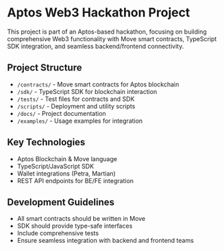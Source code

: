 # Aptos Web3 Hackathon Project

This project is part of an Aptos-based hackathon, focusing on building comprehensive Web3 functionality with Move smart contracts, TypeScript SDK integration, and seamless backend/frontend connectivity.

## Project Structure
- `/contracts/` - Move smart contracts for Aptos blockchain
- `/sdk/` - TypeScript SDK for blockchain interaction  
- `/tests/` - Test files for contracts and SDK
- `/scripts/` - Deployment and utility scripts
- `/docs/` - Project documentation
- `/examples/` - Usage examples for integration

## Key Technologies
- Aptos Blockchain & Move language
- TypeScript/JavaScript SDK
- Wallet integrations (Petra, Martian)
- REST API endpoints for BE/FE integration

## Development Guidelines
- All smart contracts should be written in Move
- SDK should provide type-safe interfaces
- Include comprehensive tests
- Ensure seamless integration with backend and frontend teams
